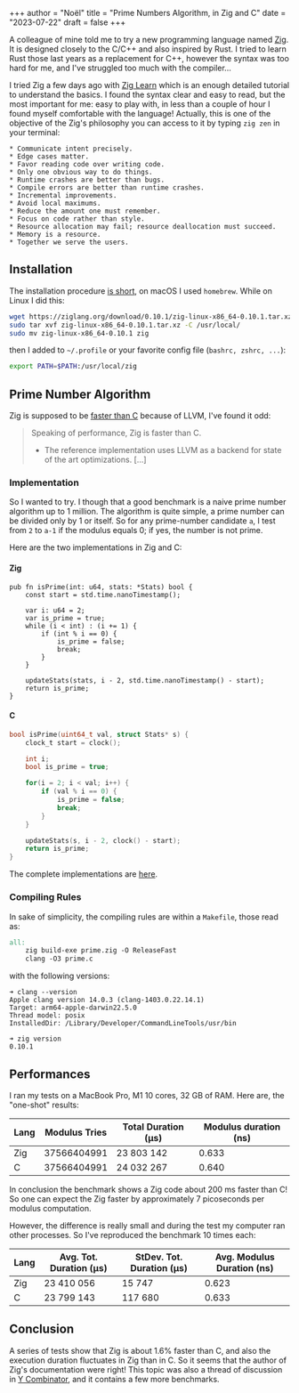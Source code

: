 +++
author = "Noël"
title = "Prime Numbers Algorithm, in Zig and C"
date = "2023-07-22"
draft = false
+++

A colleague of mine told me to try a new programming language named [Zig](https://ziglang.org/). It is designed
closely to the C/C++ and also inspired by Rust. I tried to learn Rust those last years as a replacement for C++,
however the syntax was too hard for me, and I've struggled too much with the compiler...

I tried Zig a few days ago with [Zig Learn](https://ziglearn.org/) which is an enough detailed tutorial to understand the basics.
I found the syntax clear and easy to read, but the most important for me: easy to play with, in less than a couple of hour I found
myself comfortable with the language! Actually, this is one of the objective of the Zig's philosophy you can access to it by typing
`zig zen` in your terminal:
```
* Communicate intent precisely.
* Edge cases matter.
* Favor reading code over writing code.
* Only one obvious way to do things.
* Runtime crashes are better than bugs.
* Compile errors are better than runtime crashes.
* Incremental improvements.
* Avoid local maximums.
* Reduce the amount one must remember.
* Focus on code rather than style.
* Resource allocation may fail; resource deallocation must succeed.
* Memory is a resource.
* Together we serve the users.
```

## Installation

The installation procedure [is short](https://ziglang.org/learn/getting-started/#direct-download), on macOS I used `homebrew`.
While on Linux I did this:
```bash
wget https://ziglang.org/download/0.10.1/zig-linux-x86_64-0.10.1.tar.xz
sudo tar xvf zig-linux-x86_64-0.10.1.tar.xz -C /usr/local/
sudo mv zig-linux-x86_64-0.10.1 zig 
```
then I added to `~/.profile` or your favorite config file (`bashrc, zshrc, ...`):
```bash
export PATH=$PATH:/usr/local/zig
```

## Prime Number Algorithm

Zig is supposed to be [faster than C](https://ziglang.org/learn/overview/#:~:text=Speaking%20of%20performance%2C%20Zig%20is%20faster%20than%20C.) because of LLVM, I've found it odd:
> Speaking of performance, Zig is faster than C.
> * The reference implementation uses LLVM as a backend for state of the art optimizations.
> [...]

### Implementation

So I wanted to try. I though that a good benchmark is a naive prime number algorithm up to 1 million.
The algorithm is quite simple, a prime number can be divided only by 1 or itself. So for any prime-number
candidate `a`, I test from `2` to `a-1` if the modulus equals 0; if yes, the number is not prime.

Here are the two implementations in Zig and C:

#### Zig

```zig
pub fn isPrime(int: u64, stats: *Stats) bool {
    const start = std.time.nanoTimestamp();

    var i: u64 = 2;
    var is_prime = true;
    while (i < int) : (i += 1) {
        if (int % i == 0) {
            is_prime = false;
            break;
        }
    }

    updateStats(stats, i - 2, std.time.nanoTimestamp() - start);
    return is_prime;
}
```

#### C

```c
bool isPrime(uint64_t val, struct Stats* s) {
    clock_t start = clock();

    int i;
    bool is_prime = true;

    for(i = 2; i < val; i++) {
        if (val % i == 0) {
            is_prime = false;
            break;
        }
    } 

    updateStats(s, i - 2, clock() - start);
    return is_prime;
}
```
The complete implementations are [here](https://github.com/NoelM/zig-playground/tree/main/prime_numbers).

### Compiling Rules

In sake of simplicity, the compiling rules are within a `Makefile`, those read as:
```makefile
all:
	zig build-exe prime.zig -O ReleaseFast
	clang -O3 prime.c
```
with the following versions:
```
➜ clang --version
Apple clang version 14.0.3 (clang-1403.0.22.14.1)
Target: arm64-apple-darwin22.5.0
Thread model: posix
InstalledDir: /Library/Developer/CommandLineTools/usr/bin

➜ zig version
0.10.1
```

## Performances

I ran my tests on a MacBook Pro, M1 10 cores, 32 GB of RAM. Here are, the "one-shot" results:

| Lang | Modulus Tries | Total Duration (µs) | Modulus duration (ns) |
| ---- | ----        | ----     | ----  |
| Zig  | 37566404991 | 23 803 142 | 0.633 |
| C    | 37566404991 | 24 032 267 | 0.640 |

In conclusion the benchmark shows a Zig code about 200 ms faster than C! So one can expect the
Zig faster by approximately 7 picoseconds per modulus computation.

However, the difference is really small and during the test my computer ran other processes. So I've reproduced
the benchmark 10 times each:

| Lang | Avg. Tot. Duration (µs) | StDev. Tot. Duration (µs) | Avg. Modulus Duration (ns) |
| ---- | ----       | ----    | ----  |
| Zig  | 23 410 056 | 15 747  | 0.623 |
| C    | 23 799 143 | 117 680 | 0.633 |

## Conclusion

A series of tests show that Zig is about 1.6% faster than C, and also the execution duration fluctuates in Zig than
in C. So it seems that the author of Zig's documentation were right! This topic was also a thread of discussion
in [Y Combinator](https://news.ycombinator.com/item?id=21117669), and it contains a few more benchmarks.
